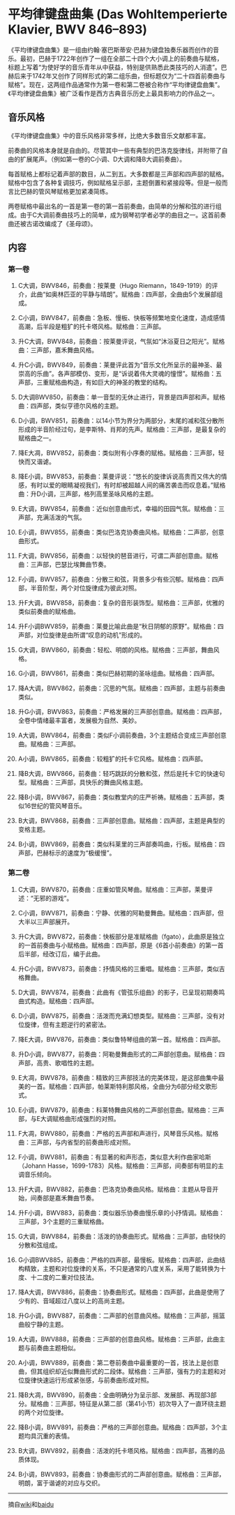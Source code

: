 # 平均律键盘曲集 (Das Wohltemperierte Klavier, BWV 846–893)

《平均律键盘曲集》是一组由约翰·塞巴斯蒂安·巴赫为键盘独奏乐器而创作的音乐。最初，巴赫于1722年创作了一组在全部二十四个大小调上的前奏曲与赋格，标题上写着“为使好学的音乐青年从中获益，特别是供熟悉此类技巧的人消遣”。巴赫后来于1742年又创作了同样形式的第二组乐曲，但标题仅为“二十四首前奏曲与赋格”。现在，这两组作品通常作为第一卷和第二卷被合称作“平均律键盘曲集”。《平均律键盘曲集》被广泛看作是西方古典音乐历史上最具影响力的作品之一。<br />

## 音乐风格
《平均律键盘曲集》中的音乐风格非常多样，比绝大多数音乐文献都丰富。

前奏曲的风格本身就是自由的。尽管其中一些有典型的巴洛克旋律线，并附带了自由的扩展尾声。（例如第一卷的C小调、D大调和降B大调前奏曲）。

每首赋格上都标记着声部的数目，从二到五。大多数都是三声部和四声部的赋格。赋格中包含了各种复调技巧，例如赋格呈示部，主题倒置和紧接段等。但是一般而言比巴赫的管风琴赋格更加紧凑简练。

两卷赋格中最出名的一首是第一卷的第一首前奏曲，由简单的分解和弦的进行组成。由于C大调前奏曲技巧上的简单，成为钢琴初学者必学的曲目之一。这首前奏曲还被古诺改编成了《圣母颂》。<br />

## 内容
### 第一卷
1. C大调，BWV846，前奏曲：按莱曼（Hugo Riemann，1849-1919）的评介，此曲“如奥林匹亚的平静与晴朗”。赋格曲：四声部，全曲由5个发展部组成。

2. C小调，BWV847，前奏曲：急板、慢板、快板等频繁地变化速度，造成感情高潮，后半段是粗犷的托卡塔风格。赋格曲：三声部。

3. 升C大调，BWV848，前奏曲：按莱曼评说，气氛如“沐浴夏日之阳光”。赋格曲：三声部，嘉禾舞曲风格。

4. 升C小调，BWV849，前奏曲：莱曼评此首为“音乐文化所呈示的最神圣、最崇高的乐曲”。各声部模仿、变形，是“诉说着伟大灵魂的憧憬”。赋格曲：五声部，三重赋格曲构造，有如巨大的神圣的教堂的结构。

5. D大调BWV850，前奏曲：单一音型的无休止进行，背景是四声部和声。赋格曲：四声部，类似亨德尔风格的主题。

6. D小调，BWV851，前奏曲：以14小节为界分为两部分，末尾的减和弦分散所形成的半音阶经过句，是李斯特、肖邦的先声。赋格曲：三声部，是最复杂的赋格曲之一。

7. 降E大凋，BWV852，前奏曲：类似附有小序奏的赋格。赋格曲：三声部，轻快而又谐谑。

8. 降E小调，BWV853，前奏曲：莱曼评说：“悠长的旋律诉说高贵而又伟大的情感，有时以爱的眼睛凝视我们，有时却被超越人间的痛苦袭击而叹息着。”赋格曲：升D小调，三声部，格列高里圣咏风格的主题。

9. E大调，BWV854，前奏曲：近似创意曲形式，幸福的田园气氛。赋格曲：三声部，充满活泼的气氛。

10. E小调，BWV855，前奏曲：类似巴洛克协奏曲风格。赋格曲：二声部，创意曲形式。

11. F大调，BWV856，前奏曲：以轻快的琶音进行，可谓二声部创意曲。赋格曲：三声部，巴瑟比埃舞曲节奏。

12. F小调，BWV857，前奏曲：分散三和弦，背景多少有些沉郁。赋格曲：四声部，半音阶型，两个对位旋律成为彼此对照。

13. 升F大调，BWV858，前奏曲：复杂的音形装饰型。赋格曲：三声部，优雅的类似前奏曲的赋格曲。

14. 升F小调BWV859，前奏曲：莱曼比喻此曲是“秋日阴郁的原野”。赋格曲：四声部，对位旋律是由所谓“叹息的动机”形成的。

15. G大调，BWV860，前奏曲：轻松、明朗的风格。赋格曲：三声部，舞曲风格。

16. G小调，BWV861，前奏曲：类似巴赫初期的圣咏组曲。赋格曲：四声部。

17. 降A大调，BWV862，前奏曲：沉思的气氛。赋格曲：四声部，主题与前奏曲类似。

18. 升G小调，BWV863，前奏曲：严格发展的三声部创意曲。赋格曲：四声部，全卷中情绪最丰富者，发展极为自然、美妙。

19. A大调，BWV864，前奏曲：类似F小调前奏曲，3个主题结合变成三声部创意曲。赋格曲：三声部。

20. A小调，BWV865，前奏曲：较粗犷的托卡它风格。赋格曲：四声部。

21. 降B大调，BWV866，前奏曲：轻巧跳跃的分散和弦，然后是托卡它的快速句型。赋格曲：三声部，具快乐的舞曲风格主题。

22. 降B小调，BWV867，前奏曲：类似教堂内的庄严祈祷。赋格曲：五声部，类似16世纪的管风琴音乐。

23. B大调，BWV868，前奏曲：三声部创意曲。赋格曲：四声部，主题是典型的变格主题。

24. B小调，BWV869，前奏曲：类似科莱里的三声部奏鸣曲，行板。赋格曲：四声部，巴赫标示的速度为“极缓慢”。<br />

### 第二卷
1. C大调，BWV870，前奏曲：庄重如管风琴曲。赋格曲：三声部，莱曼评述：“无邪的游戏”。

2. C小调，BWV871，前奏曲：宁静、优雅的阿勒曼舞曲。赋格曲：四声部，但大半以三声部展开。

3. 升C大调，BWV872，前奏曲：快板部分是准赋格曲（fgato），此曲原是独立的一首前奏曲与小赋格曲。赋格曲：四声部，原是《6首小前奏曲》的第一首后半部，经改订后，编于此曲。

4. 升C小调，BWV873，前奏曲：抒情风格的三重唱。赋格曲：三声部，类似吉格舞曲。

5. D大调，BWV874，前奏曲：此曲有《管弦乐组曲》的影子，已呈现初期奏鸣曲式构造。赋格曲：四声部。

6. D小调，BWV875，前奏曲：活泼而充满幻想类型。赋格曲：三声部，没有对位旋律，但有主题逆行的紧密法。

7. 降E大调，BWV876，前奏曲：类似鲁特琴组曲的第一首。赋格曲：四声部。

8. 升D小调，BWV877，前奏曲：阿勒曼舞曲形式的二声部创意曲。赋格曲：四声部，高贵、歌唱性的主题。

9. E大凋，BWV878，前奏曲：精致的三声部技法的完美体现，是这部曲集中最美的一首。赋格曲：四声部，帕莱斯特利那风格，全曲分为6部分经文歌形式。

10. E小调，BWV879，前奏曲：科莱特舞曲风格的二声部创意曲。赋格曲：三声部，与E大调赋格曲形成强烈的对照。

11. F大凋，BWV880，前奏曲：严格的五声部和声进行，风琴音乐风格。赋格曲：三声部，与内省型的前奏曲形成对照。

12. F小调，BWV881，前奏曲：有显著的和声形态，类似意大利作曲家哈斯（Johann Hasse，1699-1783）风格。赋格曲：三声部，间奏部有明显的主调音乐倾向。 

13. 升F大调，BWV882，前奏曲：巴洛克协奏曲风格。赋格曲：主题从导音开始，间奏部是嘉禾舞曲节奏。

14. 升F小调，BWV883，前奏曲：类似器乐协奏曲慢乐章的小抒情调。赋格曲：三声部，3个主题的三重赋格曲。

15. G大调，BWV884，前奏曲：活泼的协奏曲形式。赋格曲：三声部，由轻快的分散和弦组成。

16. G小调BWV885，前奏曲：严格的四声部，最慢板。赋格曲：四声部，此曲结构精致，主题和对位旋律的关系，不只是通常的八度关系，采用了能转换为十度、十二度的二重对位技法。

17. 降A大调，BWV886，前奏曲：协奏曲形式。赋格曲：四声部，此曲是使用了少有的、音域超过八度以上的高尚主题。

18. 升G小调，BWV887，前奏曲：二声部的创意曲风格。赋格曲：三声部，摇篮曲般宁静的主题。

19. A大调，BWV888，前奏曲：三声部的创意曲风格。赋格曲：三声部，此曲主题与前奏曲主题相似。

20. A小调，BWV889，前奏曲：第二卷前奏曲中最重要的一首，技法上是创意曲，但其组织却近似舞曲形式的二段体。赋格曲：三声部，强有力的主题和对位旋律快速运行形成紧张感，与前奏曲形成对照。

21. 降B大凋，BWV890，前奏曲：全曲明确分为呈示部、发展部、再现部3部分。赋格曲：三声部，特征是从第二部（第41小节）初次导入了一直环绕主题的两个对位旋律。

22. 降B小调，BWV891，前奏曲：严格的三声部创意曲。赋格曲：四声部，3个主题均具沉重的表情。

23. B大调，BWV892，前奏曲：活泼的托卡塔风格。赋格曲：四声部，高雅的品质体现。

24. B小调，BWV893，前奏曲：协奏曲形式的二声部创意曲。赋格曲：三声部，明朗，富于谐谑的对应与交织。

---

摘自[wiki](https://zh.wikipedia.org/wiki/%E5%B9%B3%E5%9D%87%E5%BE%8B%E9%94%AE%E7%9B%98%E6%9B%B2%E9%9B%86)和[baidu](https://baike.baidu.com/item/%E5%B9%B3%E5%9D%87%E5%BE%8B%E9%92%A2%E7%90%B4%E6%9B%B2%E9%9B%86)